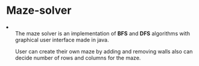 # Maze-solver

<li>
<ul>The maze solver is an implementation of <b>BFS</b> and <b>DFS</b> algorithms with graphical user interface made in java.</ul>
<ul>User can create their own maze by adding and removing walls also can decide number of rows and columns for the maze.</ul>
</li>

